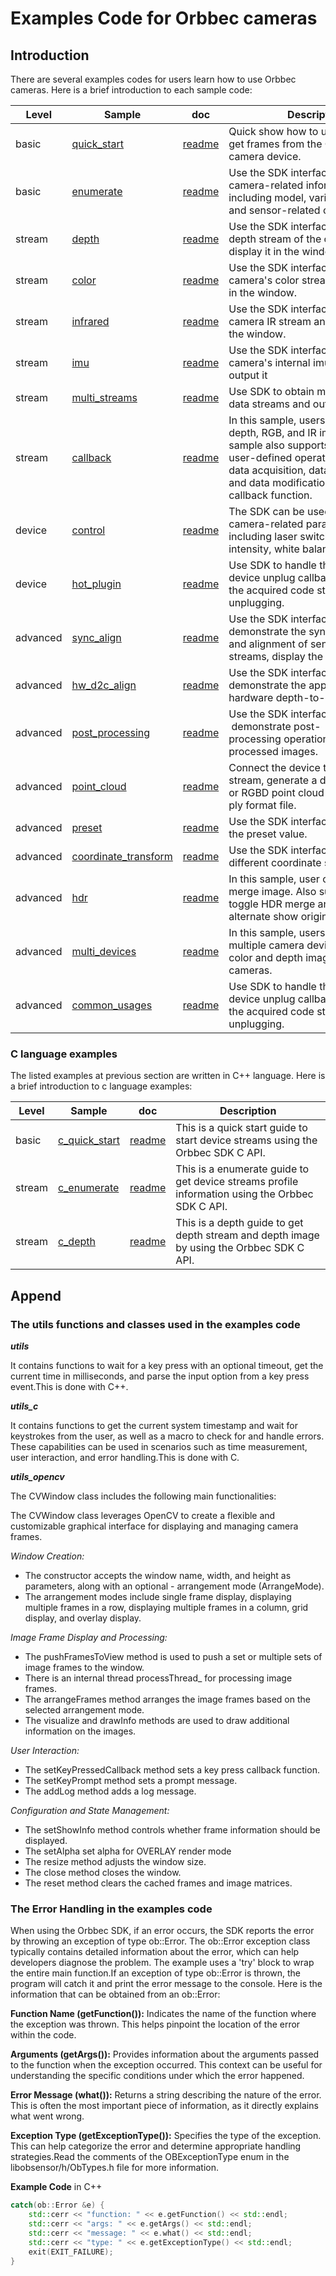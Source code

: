 # Examples Code for Orbbec cameras

## Introduction

There are several examples codes for users learn how to use Orbbec cameras. Here is a brief introduction to each sample code:

| Level | Sample                                     | doc | Description                                                                      |
| ----- | ------------------------------------------ | --- | -------------------------------------------------------------------------------- |
| basic | [quick_start](0.basic.quick_start) | [readme](0.basic.quick_start/README.md) | Quick show how to use the SDK to get frames from the Orbbec RGB-D camera device. |
| basic | [enumerate](0.basic.enumerate) | [readme](0.basic.enumerate/README.md) | Use the SDK interface to obtain camera-related information, including model, various sensors, and sensor-related configurations.|
| stream | [depth](1.stream.depth)  | [readme](1.stream.depth/README.md)    | Use the SDK interface to obtain the depth stream of the camera and display it in the window. |
| stream | [color](1.stream.color) | [readme](1.stream.color/README.md)    | Use the SDK interface to obtain the camera's color stream and display it in the window. |
| stream | [infrared](1.stream.infrared)  | [readme](1.stream.infrared/README.md)    | Use the SDK interface to obtain the camera IR stream and display it in the window. |
| stream | [imu](1.stream.imu)  | [readme](1.stream.imu/README.md)    | Use the SDK interface to obtain the camera's internal imu data and output it|
| stream | [multi_streams](1.stream.multi_streams) | [readme](1.stream.multi_streams/README.md)    | Use SDK to obtain multiple camera data streams and output them. |
| stream | [callback](1.stream.callback) | [readme](1.stream.callback/README.md)    | In this sample, users can obtain depth, RGB, and IR images. This sample also supports performing user-defined operations such as data acquisition, data processing, and data modification within the callback function.|
| device | [control](2.device.control) | [readme](2.device.control/README.md)    | The SDK can be used to modify camera-related parameters, including laser switch, laser level intensity, white balance switch, etc. |
| device | [hot_plugin](2.device.hot_plugin) | [readme](2.device.hot_plugin/README.md)    | Use SDK to handle the settings of device unplug callback and process the acquired code stream after unplugging. |
| advanced | [sync_align](3.advanced.sync_align) | [readme](3.advanced.sync_align/README.md)    | Use the SDK interface to demonstrate the synchronization and alignment of sensor data streams, display the aligned image. |
| advanced | [hw_d2c_align](3.advanced.hw_d2c_align) | [readme](3.advanced.hw_d2c_align/README.md)    | Use the SDK interface to demonstrate the application of hardware depth-to-color alignment. |
| advanced | [post_processing](3.advanced.post_processing) | [readme](3.advanced.post_processing/README.md)    | Use the SDK interface to  demonstrate post-processing operations, display post-processed images. |
| advanced | [point_cloud](3.advanced.point_cloud) | [readme](3.advanced.point_cloud/README.md)    | Connect the device to open the stream, generate a depth point cloud or RGBD point cloud and save it as a ply format file. |
| advanced | [preset](3.advanced.preset) | [readme](3.advanced.preset/README.md)    | Use the SDK interface to set and get the preset value. |
| advanced | [coordinate_transform](3.advanced.coordinate_transform) | [readme](3.advanced.coordinate_transform/README.md)    | Use the SDK interface to  transform different coordinate systems. |
| advanced | [hdr](3.advanced.hdr) | [readme](3.advanced.hdr/README.md)    | In this sample, user can get the HDR merge image. Also supports user to toggle HDR merge and toggle alternate show origin frame. |
| advanced | [multi_devices](3.advanced.multi_devices) | [readme](3.advanced.multi_devices/README.md)    | In this sample, users can connect multiple camera devices and get color and depth images of different cameras. |
| advanced | [common_usages](3.advanced.common_usages) | [readme](3.advanced.common_usages/README.md)    | Use SDK to handle the settings of device unplug callback and process the acquired code stream after unplugging. |

### C language examples

The listed examples at previous section are written in C++ language. Here is a brief introduction to c language examples:

| Level | Sample                                     | doc | Description                                                                      |
| ----- | ------------------------------------------ | --- | -------------------------------------------------------------------------------- |
| basic | [c_quick_start](c_examples/0.c_quick_start) |  [readme](c_examples/0.c_quick_start/README.md) | This is a quick start guide to start device streams using the Orbbec SDK C API. |
| stream | [c_enumerate](c_examples/1.c_enumerate) |  [readme](c_examples/1.c_enumerate/README.md) | This is a enumerate guide to get device streams profile information using the Orbbec SDK C API. |
| stream | [c_depth](c_examples/2.c_depth) |  [readme](c_examples/2.c_depth/README.md) | This is a depth guide to get depth stream and depth image by using the Orbbec SDK C API. |

## Append

### The utils functions and classes used in the examples code

***utils***

It contains functions to wait for a key press with an optional timeout, get the current time in milliseconds, and parse the input option from a key press event.This is done with C++.

***utils_c***

It contains functions to get the current system timestamp and wait for keystrokes from the user, as well as a macro to check for and handle errors. These capabilities can be used in scenarios such as time measurement, user interaction, and error handling.This is done with C.

***utils_opencv***

The CVWindow class includes the following main functionalities:

The CVWindow class leverages OpenCV to create a flexible and customizable graphical interface for displaying and managing camera frames.

 *Window Creation:*

- The constructor accepts the window name, width, and height as parameters, along with an optional - arrangement mode (ArrangeMode).
- The arrangement modes include single frame display, displaying multiple frames in a row, displaying multiple frames in a column, grid display, and overlay display.

 *Image Frame Display and Processing:*

- The pushFramesToView method is used to push a set or multiple sets of image frames to the window.
- There is an internal thread processThread_ for processing image frames.
- The arrangeFrames method arranges the image frames based on the selected arrangement mode.
- The visualize and drawInfo methods are used to draw additional information on the images.

 *User Interaction:*

- The setKeyPressedCallback method sets a key press callback function.
- The setKeyPrompt method sets a prompt message.
- The addLog method adds a log message.

 *Configuration and State Management:*

- The setShowInfo method controls whether frame information should be displayed.
- The setAlpha set alpha for OVERLAY render mode
- The resize method adjusts the window size.
- The close method closes the window.
- The reset method clears the cached frames and image matrices.

### The Error Handling in the examples code

When using the Orbbec SDK, if an error occurs, the SDK reports the error by throwing an exception of type ob::Error. The ob::Error exception class typically contains detailed information about the error, which can help developers diagnose the problem.
The example uses a 'try' block to wrap the entire main function.If an exception of type ob::Error is thrown, the program will catch it and print the error message to the console.
Here is the information that can be obtained from an ob::Error:

**Function Name (getFunction()):**
Indicates the name of the function where the exception was thrown. This helps pinpoint the location of the error within the code.

**Arguments (getArgs()):**
Provides information about the arguments passed to the function when the exception occurred. This context can be useful for understanding the specific conditions under which the error happened.

**Error Message (what()):**
Returns a string describing the nature of the error. This is often the most important piece of information, as it directly explains what went wrong.

**Exception Type (getExceptionType()):**
Specifies the type of the exception. This can help categorize the error and determine appropriate handling strategies.Read the comments of the OBExceptionType enum in the libobsensor/h/ObTypes.h file for more information.

**Example Code** in C++

```cpp
catch(ob::Error &e) {
    std::cerr << "function: " << e.getFunction() << std::endl;
    std::cerr << "args: " << e.getArgs() << std::endl;
    std::cerr << "message: " << e.what() << std::endl;
    std::cerr << "type: " << e.getExceptionType() << std::endl;
    exit(EXIT_FAILURE);
}
```
